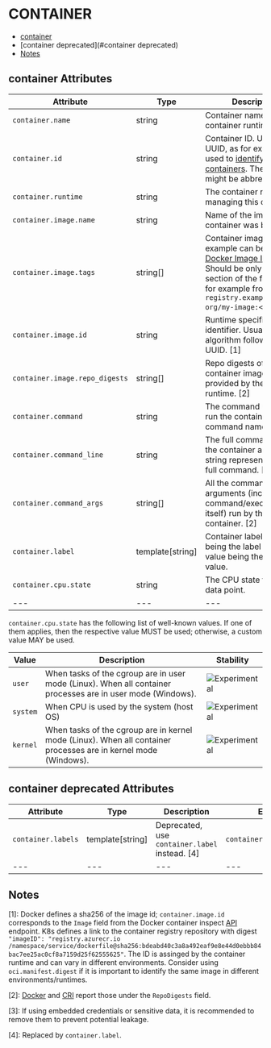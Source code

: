 
<!--- Hugo front matter used to generate the website version of this page:
--->

# CONTAINER

- [container](#container)
- [container deprecated](#container deprecated)
- [Notes](#notes)

## container Attributes

| Attribute  | Type | Description  | Examples  | Stability |
|---|---|---|---|---|
| `container.name` | string | Container name used by container runtime.  |`opentelemetry-autoconf` | ![Experimental](https://img.shields.io/badge/-experimental-blue) |
| `container.id` | string | Container ID. Usually a UUID, as for example used to [identify Docker containers](https://docs.docker.com/engine/reference/run/#container-identification). The UUID might be abbreviated.  |`a3bf90e006b2` | ![Experimental](https://img.shields.io/badge/-experimental-blue) |
| `container.runtime` | string | The container runtime managing this container.  |`docker`; `containerd`; `rkt` | ![Experimental](https://img.shields.io/badge/-experimental-blue) |
| `container.image.name` | string | Name of the image the container was built on.  |`gcr.io/opentelemetry/operator` | ![Experimental](https://img.shields.io/badge/-experimental-blue) |
| `container.image.tags` | string[] | Container image tags. An example can be found in [Docker Image Inspect](https://docs.docker.com/engine/api/v1.43/#tag/Image/operation/ImageInspect). Should be only the `<tag>` section of the full name for example from `registry.example.com/my-org/my-image:<tag>`.  |`v1.27.1`; `3.5.7-0` | ![Experimental](https://img.shields.io/badge/-experimental-blue) |
| `container.image.id` | string | Runtime specific image identifier. Usually a hash algorithm followed by a UUID. [1] |`sha256:19c92d0a00d1b66d897bceaa7319bee0dd38a10a851c60bcec9474aa3f01e50f` | ![Experimental](https://img.shields.io/badge/-experimental-blue) |
| `container.image.repo_digests` | string[] | Repo digests of the container image as provided by the container runtime. [2] |`example@sha256:afcc7f1ac1b49db317a7196c902e61c6c3c4607d63599ee1a82d702d249a0ccb`; `internal.registry.example.com:5000/example@sha256:b69959407d21e8a062e0416bf13405bb2b71ed7a84dde4158ebafacfa06f5578` | ![Experimental](https://img.shields.io/badge/-experimental-blue) |
| `container.command` | string | The command used to run the container (i.e. the command name). [3] |`otelcontribcol` | ![Experimental](https://img.shields.io/badge/-experimental-blue) |
| `container.command_line` | string | The full command run by the container as a single string representing the full command. [2]  |`otelcontribcol --config config.yaml` | ![Experimental](https://img.shields.io/badge/-experimental-blue) |
| `container.command_args` | string[] | All the command arguments (including the command/executable itself) run by the container. [2]  |`otelcontribcol, --config, config.yaml` | ![Experimental](https://img.shields.io/badge/-experimental-blue) |
| `container.label` | template[string] | Container labels, `<key>` being the label name, the value being the label value.  |`container.label.app=nginx` | ![Experimental](https://img.shields.io/badge/-experimental-blue) |
| `container.cpu.state` | string | The CPU state for this data point.  |`user`; `system`; `kernel` | ![Experimental](https://img.shields.io/badge/-experimental-blue) |
|---|---|---|---|---|

`container.cpu.state` has the following list of well-known values. If one of them applies, then the respective value MUST be used; otherwise, a custom value MAY be used.

| Value  | Description | Stability |
|---|---|---|
| `user` | When tasks of the cgroup are in user mode (Linux). When all container processes are in user mode (Windows). |  ![Experimental](https://img.shields.io/badge/-experimental-blue) |
| `system` | When CPU is used by the system (host OS) |  ![Experimental](https://img.shields.io/badge/-experimental-blue) |
| `kernel` | When tasks of the cgroup are in kernel mode (Linux). When all container processes are in kernel mode (Windows). |  ![Experimental](https://img.shields.io/badge/-experimental-blue) |


## container deprecated Attributes

| Attribute  | Type | Description  | Examples  | Stability |
|---|---|---|---|---|
| `container.labels` | template[string] | Deprecated, use `container.label` instead. [4] |`container.label.app=nginx` | ![Deprecated](https://img.shields.io/badge/-deprecated-red) |
|---|---|---|---|---|

## Notes

[1]: Docker defines a sha256 of the image id; `container.image.id` corresponds to the `Image` field from the Docker container inspect [API](https://docs.docker.com/engine/api/v1.43/#tag/Container/operation/ContainerInspect) endpoint.
K8s defines a link to the container registry repository with digest `"imageID": "registry.azurecr.io /namespace/service/dockerfile@sha256:bdeabd40c3a8a492eaf9e8e44d0ebbb84bac7ee25ac0cf8a7159d25f62555625"`.
The ID is assinged by the container runtime and can vary in different environments. Consider using `oci.manifest.digest` if it is important to identify the same image in different environments/runtimes.

[2]: [Docker](https://docs.docker.com/engine/api/v1.43/#tag/Image/operation/ImageInspect) and [CRI](https://github.com/kubernetes/cri-api/blob/c75ef5b473bbe2d0a4fc92f82235efd665ea8e9f/pkg/apis/runtime/v1/api.proto#L1237-L1238) report those under the `RepoDigests` field.

[3]: If using embedded credentials or sensitive data, it is recommended to remove them to prevent potential leakage.

[4]: Replaced by `container.label`.
